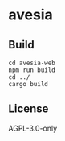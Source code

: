 # avesia

## Build
```
cd avesia-web
npm run build
cd ../
cargo build
```

## License
AGPL-3.0-only
